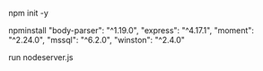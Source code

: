npm init -y 

npminstall
    "body-parser": "^1.19.0",
    "express": "^4.17.1",
    "moment": "^2.24.0",
    "mssql": "^6.2.0",
    "winston": "^2.4.0"
    
run nodeserver.js
